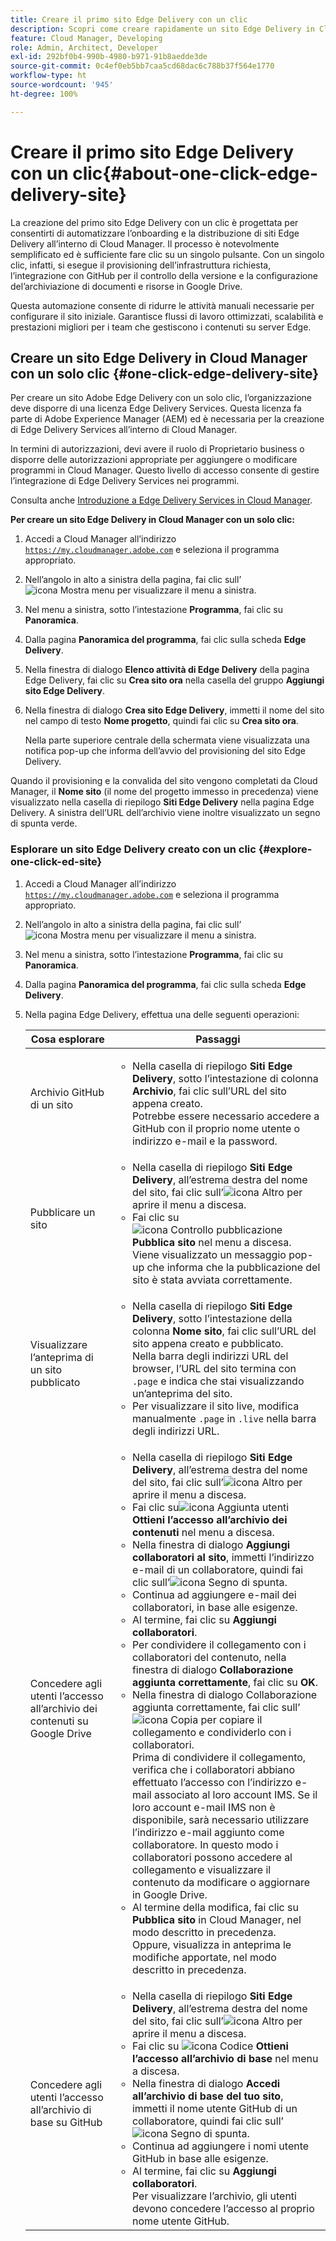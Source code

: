 ```yaml
---
title: Creare il primo sito Edge Delivery con un clic
description: Scopri come creare rapidamente un sito Edge Delivery in Cloud Manager con il solo clic di un pulsante.
feature: Cloud Manager, Developing
role: Admin, Architect, Developer
exl-id: 292bf0b4-990b-4980-b971-91b8aedde3de
source-git-commit: 0c4ef0eb5bb7caa5cd68dac6c788b37f564e1770
workflow-type: ht
source-wordcount: '945'
ht-degree: 100%

---
```


# Creare il primo sito Edge Delivery con un clic{#about-one-click-edge-delivery-site}

La creazione del primo sito Edge Delivery con un clic è progettata per consentirti di automatizzare l’onboarding e la distribuzione di siti Edge Delivery all’interno di Cloud Manager. Il processo è notevolmente semplificato ed è sufficiente fare clic su un singolo pulsante. Con un singolo clic, infatti, si esegue il provisioning dell’infrastruttura richiesta, l’integrazione con GitHub per il controllo della versione e la configurazione del’archiviazione di documenti e risorse in Google Drive.

Questa automazione consente di ridurre le attività manuali necessarie per configurare il sito iniziale. Garantisce flussi di lavoro ottimizzati, scalabilità e prestazioni migliori per i team che gestiscono i contenuti su server Edge.

<!-- Check out this quick 2-minute video for a step-by-step walkthrough on creating your first Edge Delivery site—no hassle, just one click.

>[!VIDEO](https://video.tv.adobe.com/v/3458975?quality=12&learn=on) -->



<!-- >
## Practical use cases {#use-cases}

| Use case | Description |
| --- | --- |
| Website and application deployment | <ul><li>Automate the hosting and delivery of static or dynamic sites.</li><li>Ensure fast performance through edge caching. </li></ul> |
| API gateway and content delivery | <ul><li>Optimize API responses by caching data at the edge.</li><li>Reduce backend load and improved response times. </li></ul> |
| Real-time content updates | <ul><li>Instant deployment of new content across edge locations.</li><li>Support integration with automated content pipelines. </li></ul> |
| Edge computing workloads | <ul><li>Support serverless computing to process workloads closer to users.</li><li>Reduce latency and enhance performance. </li></ul> |
| Security and governance | <ul><li>Security is provided with integrated DDoS (Distributed Denial of Service) protection and WAF (Web Application Firewall) integration.</li><li>Ensure that content is delivered securely through TLS (Transport Security Layer) encryption. </li></ul> |
-->





## Creare un sito Edge Delivery in Cloud Manager con un solo clic {#one-click-edge-delivery-site}

Per creare un sito Adobe Edge Delivery con un solo clic, l’organizzazione deve disporre di una licenza Edge Delivery Services. Questa licenza fa parte di Adobe Experience Manager (AEM) ed è necessaria per la creazione di Edge Delivery Services all’interno di Cloud Manager.

In termini di autorizzazioni, devi avere il ruolo di Proprietario business o disporre delle autorizzazioni appropriate per aggiungere o modificare programmi in Cloud Manager. Questo livello di accesso consente di gestire l’integrazione di Edge Delivery Services nei programmi.

Consulta anche [Introduzione a Edge Delivery Services in Cloud Manager](/help/implementing/cloud-manager/edge-delivery/introduction-to-edge-delivery-services.md).

<!-- PROPER AEM BOT CONFIGURATIONS MUST BE IN PLACE FIRST FOR AUTOMATIC CONTENT UPDATES? TRUE or FALSE? -->

**Per creare un sito Edge Delivery in Cloud Manager con un solo clic:**

1. Accedi a Cloud Manager all’indirizzo [`https://my.cloudmanager.adobe.com`](https://my.cloudmanager.adobe.com/) e seleziona il programma appropriato.
1. Nell’angolo in alto a sinistra della pagina, fai clic sull’![icona Mostra menu](https://spectrum.adobe.com/static/icons/workflow_18/Smock_ShowMenu_18_N.svg) per visualizzare il menu a sinistra.
1. Nel menu a sinistra, sotto l’intestazione **Programma**, fai clic su **Panoramica**.
1. Dalla pagina **Panoramica del programma**, fai clic sulla scheda **Edge Delivery**.
1. Nella finestra di dialogo **Elenco attività di Edge Delivery** della pagina Edge Delivery, fai clic su **Crea sito ora** nella casella del gruppo **Aggiungi sito Edge Delivery**.
1. Nella finestra di dialogo **Crea sito Edge Delivery**, immetti il nome del sito nel campo di testo **Nome progetto**, quindi fai clic su **Crea sito ora**.

   Nella parte superiore centrale della schermata viene visualizzata una notifica pop-up che informa dell’avvio del provisioning del sito Edge Delivery.

Quando il provisioning e la convalida del sito vengono completati da Cloud Manager, il **Nome sito** (il nome del progetto immesso in precedenza) viene visualizzato nella casella di riepilogo **Siti Edge Delivery** nella pagina Edge Delivery. A sinistra dell’URL dell’archivio viene inoltre visualizzato un segno di spunta verde.


### Esplorare un sito Edge Delivery creato con un clic {#explore-one-click-ed-site}

1. Accedi a Cloud Manager all’indirizzo [`https://my.cloudmanager.adobe.com`](https://my.cloudmanager.adobe.com/) e seleziona il programma appropriato.
1. Nell’angolo in alto a sinistra della pagina, fai clic sull’![icona Mostra menu](https://spectrum.adobe.com/static/icons/workflow_18/Smock_ShowMenu_18_N.svg) per visualizzare il menu a sinistra.
1. Nel menu a sinistra, sotto l’intestazione **Programma**, fai clic su **Panoramica**.
1. Dalla pagina **Panoramica del programma**, fai clic sulla scheda **Edge Delivery**.
1. Nella pagina Edge Delivery, effettua una delle seguenti operazioni:

   | Cosa esplorare | Passaggi |
   | --- | --- |
   | Archivio GitHub di un sito | <ul><li>Nella casella di riepilogo **Siti Edge Delivery**, sotto l’intestazione di colonna **Archivio**, fai clic sull’URL del sito appena creato.<br>Potrebbe essere necessario accedere a GitHub con il proprio nome utente o indirizzo e-mail e la password.</li> |
   | Pubblicare un sito | <ul><li> Nella casella di riepilogo **Siti Edge Delivery**, all’estrema destra del nome del sito, fai clic sull’![icona Altro](https://spectrum.adobe.com/static/icons/workflow_18/Smock_More_18_N.svg) per aprire il menu a discesa.</li><li>Fai clic su ![icona Controllo pubblicazione](https://spectrum.adobe.com/static/icons/workflow_18/Smock_PublishCheck_18_N.svg) **Pubblica sito** nel menu a discesa.<br>Viene visualizzato un messaggio pop-up che informa che la pubblicazione del sito è stata avviata correttamente.</li></ul> |
   | Visualizzare l’anteprima di un sito pubblicato | <ul><li>Nella casella di riepilogo **Siti Edge Delivery**, sotto l’intestazione della colonna **Nome sito**, fai clic sull’URL del sito appena creato e pubblicato.<br>Nella barra degli indirizzi URL del browser, l’URL del sito termina con `.page` e indica che stai visualizzando un’anteprima del sito.</li><li>Per visualizzare il sito live, modifica manualmente `.page` in `.live` nella barra degli indirizzi URL.</li></ul> |
   | Concedere agli utenti l’accesso all’archivio dei contenuti su Google Drive | <ul><li> Nella casella di riepilogo **Siti Edge Delivery**, all’estrema destra del nome del sito, fai clic sull’![icona Altro](https://spectrum.adobe.com/static/icons/workflow_18/Smock_More_18_N.svg) per aprire il menu a discesa.</li><li>Fai clic su![icona Aggiunta utenti](https://spectrum.adobe.com/static/icons/workflow_18/Smock_UsersAdd_18_N.svg) **Ottieni l’accesso all’archivio dei contenuti** nel menu a discesa.</li><li>Nella finestra di dialogo **Aggiungi collaboratori al sito**, immetti l’indirizzo e-mail di un collaboratore, quindi fai clic sull’![icona Segno di spunta](https://spectrum.adobe.com/static/icons/workflow_18/Smock_Checkmark_18_N.svg).</li><li>Continua ad aggiungere e-mail dei collaboratori, in base alle esigenze.</li><li>Al termine, fai clic su **Aggiungi collaboratori**.</li><li>Per condividere il collegamento con i collaboratori del contenuto, nella finestra di dialogo **Collaborazione aggiunta correttamente**, fai clic su **OK**.</li><li>Nella finestra di dialogo Collaborazione aggiunta correttamente, fai clic sull’![icona Copia](https://spectrum.adobe.com/static/icons/workflow_18/Smock_Copy_18_N.svg) per copiare il collegamento e condividerlo con i collaboratori.<br>Prima di condividere il collegamento, verifica che i collaboratori abbiano effettuato l’accesso con l’indirizzo e-mail associato al loro account IMS. Se il loro account e-mail IMS non è disponibile, sarà necessario utilizzare l’indirizzo e-mail aggiunto come collaboratore. In questo modo i collaboratori possono accedere al collegamento e visualizzare il contenuto da modificare o aggiornare in Google Drive.</li><li>Al termine della modifica, fai clic su **Pubblica sito** in Cloud Manager, nel modo descritto in precedenza.<br>Oppure, visualizza in anteprima le modifiche apportate, nel modo descritto in precedenza.</li></ul> |
   | Concedere agli utenti l’accesso all’archivio di base su GitHub | <ul><li> Nella casella di riepilogo **Siti Edge Delivery**, all’estrema destra del nome del sito, fai clic sull’![icona Altro](https://spectrum.adobe.com/static/icons/workflow_18/Smock_More_18_N.svg) per aprire il menu a discesa.</li><li>Fai clic su ![icona Codice](https://spectrum.adobe.com/static/icons/workflow_18/Smock_Code_18_N.svg) **Ottieni l’accesso all’archivio di base** nel menu a discesa.</li><li>Nella finestra di dialogo **Accedi all’archivio di base del tuo sito**, immetti il nome utente GitHub di un collaboratore, quindi fai clic sull’![icona Segno di spunta](https://spectrum.adobe.com/static/icons/workflow_18/Smock_Checkmark_18_N.svg).</li><li>Continua ad aggiungere i nomi utente GitHub in base alle esigenze.</li><li>Al termine, fai clic su **Aggiungi collaboratori**.</li>Per visualizzare l’archivio, gli utenti devono concedere l’accesso al proprio nome utente GitHub. |
